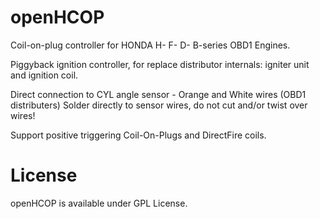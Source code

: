 openHCOP
========

Coil-on-plug controller for HONDA H- F- D- B-series OBD1 Engines.

Piggyback ignition controller, for replace distributor internals: igniter unit
and ignition coil.

Direct connection to CYL angle sensor - Orange and White wires (OBD1 distributers)
Solder directly to sensor wires, do not cut and/or twist over wires!

Support positive triggering Coil-On-Plugs and DirectFire coils.

License
=======

openHCOP is available under GPL License.
